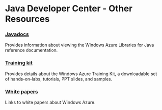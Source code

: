 <properties linkid="devnav-java-other-resources" urlDisplayName="Other Resources" pageTitle="Windows Azure Java resources" metaKeywords="Azure java" metaDescription="Find topics about using Java with Windows Azure." metaCanonical="http://www.windowsazure.com/en-us/develop/net/best-practices/" disqusComments="0" umbracoNaviHide="0" />


# Java Developer Center - Other Resources
### [Javadocs]

Provides information about viewing the Windows Azure Libraries for Java reference documentation.

### [Training kit][]
Provides details about the Windows Azure Training Kit, a downloadable set of hands-on-labs, tutorials, PPT slides, and samples.

### [White papers][]
Links to white papers about Windows Azure.

[Javadocs]: ../otherresources/java-reference.md
[Training kit]: ../otherresources/training-kit.md
[White papers]: ../otherresources/white-papers.md